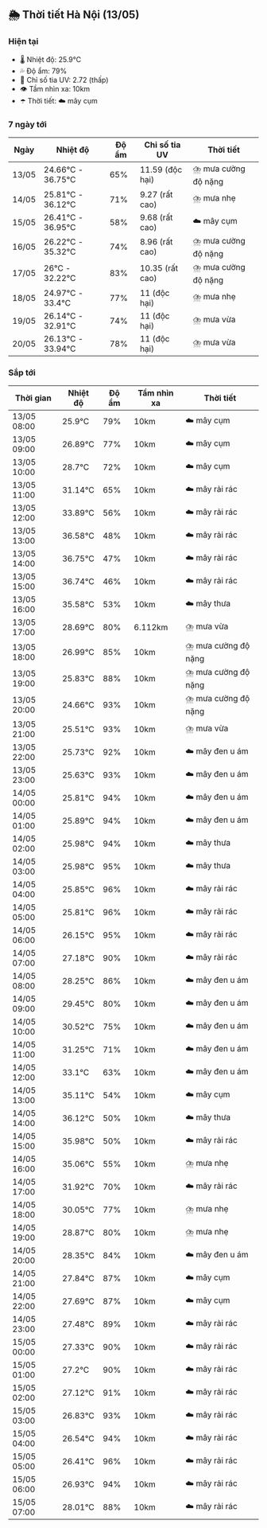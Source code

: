 ## 🌦️ Thời tiết Hà Nội (13/05)

### Hiện tại

- 🌡️ Nhiệt độ: 25.9℃
- 💦 Độ ẩm: 79%
- 🌟 Chỉ số tia UV: 2.72 (thấp)
- 👁️ Tầm nhìn xa: 10km
- ☂️ Thời tiết: ☁️ mây cụm

### 7 ngày tới

| Ngày | Nhiệt độ | Độ ẩm | Chỉ số tia UV | Thời tiết |
| --- | --- | --- | --- | --- |
| 13/05 | 24.66℃ - 36.75℃ | 65% | 11.59 (độc hại) | ⛈️ mưa cường độ nặng |
| 14/05 | 25.81℃ - 36.12℃ | 71% | 9.27 (rất cao) | ⛈️ mưa nhẹ |
| 15/05 | 26.41℃ - 36.95℃ | 58% | 9.68 (rất cao) | ☁️ mây cụm |
| 16/05 | 26.22℃ - 35.32℃ | 74% | 8.96 (rất cao) | ⛈️ mưa cường độ nặng |
| 17/05 | 26℃ - 32.22℃ | 83% | 10.35 (rất cao) | ⛈️ mưa cường độ nặng |
| 18/05 | 24.97℃ - 33.4℃ | 77% | 11 (độc hại) | ⛈️ mưa nhẹ |
| 19/05 | 26.14℃ - 32.91℃ | 74% | 11 (độc hại) | ⛈️ mưa vừa |
| 20/05 | 26.13℃ - 33.94℃ | 78% | 11 (độc hại) | ⛈️ mưa vừa |

### Sắp tới

| Thời gian | Nhiệt độ | Độ ẩm | Tầm nhìn xa | Thời tiết |
| --- | --- | --- | --- | --- |
| 13/05 08:00 | 25.9℃ | 79% | 10km | ☁️ mây cụm |
| 13/05 09:00 | 26.89℃ | 77% | 10km | ☁️ mây cụm |
| 13/05 10:00 | 28.7℃ | 72% | 10km | ☁️ mây cụm |
| 13/05 11:00 | 31.14℃ | 65% | 10km | ☁️ mây rải rác |
| 13/05 12:00 | 33.89℃ | 56% | 10km | ☁️ mây rải rác |
| 13/05 13:00 | 36.58℃ | 48% | 10km | ☁️ mây rải rác |
| 13/05 14:00 | 36.75℃ | 47% | 10km | ☁️ mây rải rác |
| 13/05 15:00 | 36.74℃ | 46% | 10km | ☁️ mây rải rác |
| 13/05 16:00 | 35.58℃ | 53% | 10km | ☁️ mây thưa |
| 13/05 17:00 | 28.69℃ | 80% | 6.112km | ⛈️ mưa vừa |
| 13/05 18:00 | 26.99℃ | 85% | 10km | ⛈️ mưa cường độ nặng |
| 13/05 19:00 | 25.83℃ | 88% | 10km | ⛈️ mưa cường độ nặng |
| 13/05 20:00 | 24.66℃ | 93% | 10km | ⛈️ mưa cường độ nặng |
| 13/05 21:00 | 25.51℃ | 93% | 10km | ⛈️ mưa vừa |
| 13/05 22:00 | 25.73℃ | 92% | 10km | ☁️ mây đen u ám |
| 13/05 23:00 | 25.63℃ | 93% | 10km | ☁️ mây đen u ám |
| 14/05 00:00 | 25.81℃ | 94% | 10km | ☁️ mây đen u ám |
| 14/05 01:00 | 25.89℃ | 94% | 10km | ☁️ mây đen u ám |
| 14/05 02:00 | 25.98℃ | 94% | 10km | ☁️ mây thưa |
| 14/05 03:00 | 25.98℃ | 95% | 10km | ☁️ mây thưa |
| 14/05 04:00 | 25.85℃ | 96% | 10km | ☁️ mây rải rác |
| 14/05 05:00 | 25.81℃ | 96% | 10km | ☁️ mây rải rác |
| 14/05 06:00 | 26.15℃ | 95% | 10km | ☁️ mây rải rác |
| 14/05 07:00 | 27.18℃ | 90% | 10km | ☁️ mây rải rác |
| 14/05 08:00 | 28.25℃ | 86% | 10km | ☁️ mây đen u ám |
| 14/05 09:00 | 29.45℃ | 80% | 10km | ☁️ mây đen u ám |
| 14/05 10:00 | 30.52℃ | 75% | 10km | ☁️ mây đen u ám |
| 14/05 11:00 | 31.25℃ | 71% | 10km | ☁️ mây đen u ám |
| 14/05 12:00 | 33.1℃ | 63% | 10km | ☁️ mây đen u ám |
| 14/05 13:00 | 35.11℃ | 54% | 10km | ☁️ mây cụm |
| 14/05 14:00 | 36.12℃ | 50% | 10km | ☁️ mây thưa |
| 14/05 15:00 | 35.98℃ | 50% | 10km | ☁️ mây rải rác |
| 14/05 16:00 | 35.06℃ | 55% | 10km | ⛈️ mưa nhẹ |
| 14/05 17:00 | 31.92℃ | 70% | 10km | ☁️ mây rải rác |
| 14/05 18:00 | 30.05℃ | 77% | 10km | ⛈️ mưa nhẹ |
| 14/05 19:00 | 28.87℃ | 80% | 10km | ⛈️ mưa nhẹ |
| 14/05 20:00 | 28.35℃ | 84% | 10km | ☁️ mây đen u ám |
| 14/05 21:00 | 27.84℃ | 87% | 10km | ☁️ mây cụm |
| 14/05 22:00 | 27.69℃ | 87% | 10km | ☁️ mây cụm |
| 14/05 23:00 | 27.48℃ | 89% | 10km | ☁️ mây rải rác |
| 15/05 00:00 | 27.33℃ | 90% | 10km | ☁️ mây rải rác |
| 15/05 01:00 | 27.2℃ | 90% | 10km | ☁️ mây rải rác |
| 15/05 02:00 | 27.12℃ | 91% | 10km | ☁️ mây rải rác |
| 15/05 03:00 | 26.83℃ | 93% | 10km | ☁️ mây rải rác |
| 15/05 04:00 | 26.54℃ | 94% | 10km | ☁️ mây rải rác |
| 15/05 05:00 | 26.41℃ | 96% | 10km | ☁️ mây rải rác |
| 15/05 06:00 | 26.93℃ | 94% | 10km | ☁️ mây rải rác |
| 15/05 07:00 | 28.01℃ | 88% | 10km | ☁️ mây rải rác |
